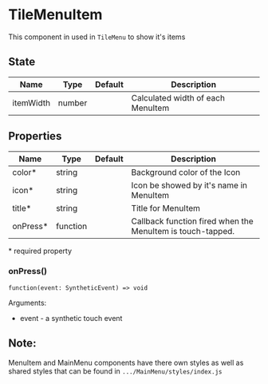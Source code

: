 # TileMenuItem

This component in used in `TileMenu` to show it's items

## State

| Name      | Type   | Default | Description                       |
| --------- | ------ | ------- | --------------------------------- |
| itemWidth | number |         | Calculated width of each MenuItem |

## Properties

| Name     | Type     | Default | Description                                                |
| -------- | -------- | ------- | ---------------------------------------------------------- |
| color*   | string   |         | Background color of the Icon                               |
| icon*    | string   |         | Icon be showed by it's name in MenuItem                    |
| title*   | string   |         | Title for MenuItem                                         |
| onPress* | function |         | Callback function fired when the MenuItem is touch-tapped. |

\* required property

### onPress()

`function(event: SyntheticEvent) => void`

Arguments:
* event - a synthetic touch event

## Note:
MenuItem and MainMenu components have there own styles as well as shared styles that can be found in  `.../MainMenu/styles/index.js`
